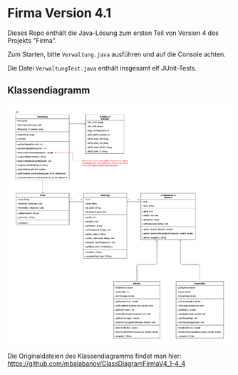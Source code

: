 # Firma Version 4.1
Dieses Repo enthält die Java-Lösung zum ersten Teil von Version 4 des Projekts "Firma".

Zum Starten, bitte `Verwaltung.java` ausführen und auf die Console achten.

Die Datei `VerwaltungTest.java` enthält insgesamt elf JUnit-Tests.

## Klassendiagramm

![Klassendiagramm](FirmaV4_1_ClassDiagram.png)

Die Originaldateien des Klassendiagramms findet man hier: https://github.com/mbalabanov/ClassDiagramFirmaV4_1-4_4
